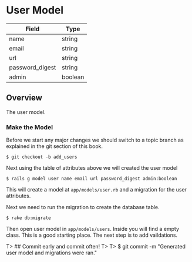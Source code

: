 # User Model

|Field  			| Type     |
|-------------------|----------|
| name  			| string   |
| email 			| string   |
| url               | string   |
| password_digest	| string   |
| admin 			| boolean  |

## Overview
The user model.

### Make the Model
Before we start any major changes we should switch to a topic branch as explained in the git section of this book.

	$ git checkout -b add_users

Next using the table of attributes above we will created the user model

	$ rails g model user name email url password_digest admin:boolean

This will create a model at `app/models/user.rb` and a migration for the user attributes.

Next we need to run the migration to create the database table.

	$ rake db:migrate
	
Then open user model in `app/models/users`. Inside you will find a empty class. This is a good starting place. The next step is to add vaildations.

T> ## Commit early and commit often!
T>
T>	$ git commit -m "Generated user model and migrations were ran."